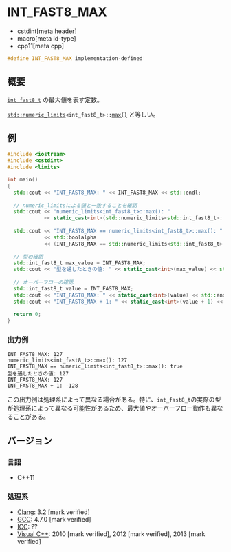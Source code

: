 # INT_FAST8_MAX
* cstdint[meta header]
* macro[meta id-type]
* cpp11[meta cpp]

```cpp
#define INT_FAST8_MAX implementation-defined
```

## 概要
[`int_fast8_t`](int_fast8_t.md) の最大値を表す定数。

[`std::numeric_limits`](/reference/limits/numeric_limits.md)`<int_fast8_t>::`[`max()`](/reference/limits/numeric_limits/max.md) と等しい。

## 例
```cpp example
#include <iostream>
#include <cstdint>
#include <limits>

int main()
{
  std::cout << "INT_FAST8_MAX: " << INT_FAST8_MAX << std::endl;
  
  // numeric_limitsによる値と一致することを確認
  std::cout << "numeric_limits<int_fast8_t>::max(): "
            << static_cast<int>(std::numeric_limits<std::int_fast8_t>::max()) << std::endl;
  
  std::cout << "INT_FAST8_MAX == numeric_limits<int_fast8_t>::max(): "
            << std::boolalpha
            << (INT_FAST8_MAX == std::numeric_limits<std::int_fast8_t>::max()) << std::endl;
  
  // 型の確認
  std::int_fast8_t max_value = INT_FAST8_MAX;
  std::cout << "型を通したときの値: " << static_cast<int>(max_value) << std::endl;
  
  // オーバーフローの確認
  std::int_fast8_t value = INT_FAST8_MAX;
  std::cout << "INT_FAST8_MAX: " << static_cast<int>(value) << std::endl;
  std::cout << "INT_FAST8_MAX + 1: " << static_cast<int>(value + 1) << std::endl;
  
  return 0;
}
```

### 出力例
```
INT_FAST8_MAX: 127
numeric_limits<int_fast8_t>::max(): 127
INT_FAST8_MAX == numeric_limits<int_fast8_t>::max(): true
型を通したときの値: 127
INT_FAST8_MAX: 127
INT_FAST8_MAX + 1: -128
```

この出力例は処理系によって異なる場合がある。特に、`int_fast8_t`の実際の型が処理系によって異なる可能性があるため、最大値やオーバーフロー動作も異なることがある。

## バージョン
### 言語
- C++11

### 処理系
- [Clang](/implementation.md#clang): 3.2 [mark verified]
- [GCC](/implementation.md#gcc): 4.7.0 [mark verified]
- [ICC](/implementation.md#icc): ??
- [Visual C++](/implementation.md#visual_cpp): 2010 [mark verified], 2012 [mark verified], 2013 [mark verified]
